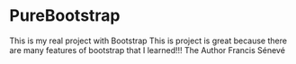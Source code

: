# PureBootstrap
This is my real project with Bootstrap
This is project is great because there are many features of bootstrap that I learned!!!
The Author Francis Sénevé
